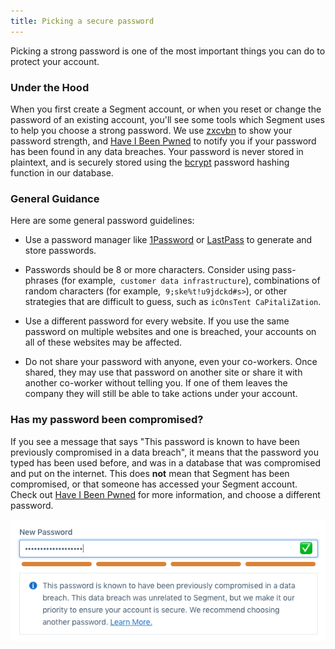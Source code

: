 ```yaml
---
title: Picking a secure password
---
```


Picking a strong password is one of the most important things you can do to protect your account.

### Under the Hood

When you first create a Segment account, or when you reset or change the password of an existing account, you'll see some tools which Segment uses to help you choose a strong password. We use [zxcvbn](https://blogs.dropbox.com/tech/2012/04/zxcvbn-realistic-password-strength-estimation/) to show your password strength, and [Have I Been Pwned](https://haveibeenpwned.com/Passwords) to notify you if your password has been found in any data breaches. Your password is never stored in plaintext, and is securely stored using the [bcrypt](https://en.wikipedia.org/wiki/Bcrypt) password hashing function in our database.

### General Guidance

Here are some general password guidelines:

*   Use a password manager like [1Password](https://1password.com) or [LastPass](https://www.lastpass.com) to generate and store passwords.

*   Passwords should be 8 or more characters. Consider using pass-phrases (for example,  `customer data infrastructure`), combinations of random characters (for example,  `9;ske%t!u9jdckd#s>`), or other strategies that are difficult to guess, such as `icOnsTent CaPitaliZation`.

*   Use a different password for every website. If you use the same password on multiple websites and one is breached, your accounts on all of these websites may be affected.

*   Do not share your password with anyone, even your co-workers. Once shared, they may use that password on another site or share it with another co-worker without telling you. If one of them leaves the company they will still be able to take actions under your account.


### Has my password been compromised?

If you see a message that says "This password is known to have been previously compromised in a data breach", it means that the password you typed has been used before, and was in a database that was compromised and put on the internet. This does **not** mean that Segment has been compromised, or that someone has accessed your Segment account. Check out [Have I Been Pwned](https://haveibeenpwned.com/Passwords) for more information, and choose a different password.

![](images/password-picker.png)
